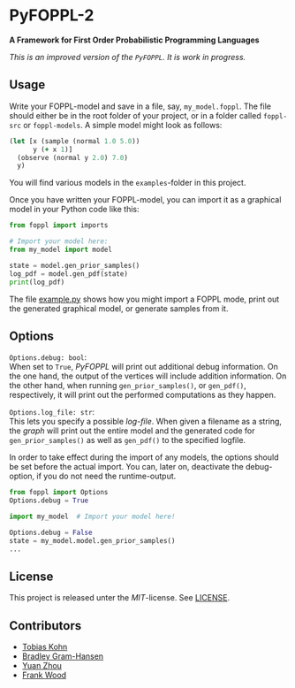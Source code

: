 # PyFOPPL-2

**A Framework for First Order Probabilistic Programming Languages**

_This is an improved version of the `PyFOPPL`. It is work in progress._

## Usage

Write your FOPPL-model and save in a file, say, `my_model.foppl`. The file
should either be in the root folder of your project, or in a folder called
`foppl-src` or `foppl-models`. A simple model might look as follows:
```clojure
(let [x (sample (normal 1.0 5.0))
      y (+ x 1)]
  (observe (normal y 2.0) 7.0)
  y)
```
You will find various models in the `examples`-folder in this project.

Once you have written your FOPPL-model, you can import it as a graphical
model in your Python code like this:

```python
from foppl import imports

# Import your model here:
from my_model import model

state = model.gen_prior_samples()
log_pdf = model.gen_pdf(state)
print(log_pdf)
```

The file [example.py](example.py) shows how you might import a FOPPL mode, 
print out the generated graphical model, or generate samples from it. 

## Options

`Options.debug: bool`:  
  When set to `True`, _PyFOPPL_ will print out additional debug information.
  On the one hand, the output of the vertices will include addition
  information. On the other hand, when running `gen_prior_samples()`, or
  `gen_pdf()`, respectively, it will print out the performed computations
  as they happen.
  
`Options.log_file: str`:  
  This lets you specify a possible _log-file_. When given a filename as a
  string, the _graph_ will print out the entire model and the generated
  code for `gen_prior_samples()` as well as `gen_pdf()` to the specified
  logfile.

In order to take effect during the import of any models, the options should
be set before the actual import. You can, later on, deactivate the 
debug-option, if you do not need the runtime-output.
```python
from foppl import Options
Options.debug = True

import my_model  # Import your model here!

Options.debug = False
state = my_model.model.gen_prior_samples()
...
```

## License

This project is released unter the _MIT_-license. 
See [LICENSE](LICENSE).

## Contributors

- [Tobias Kohn](https://tobiaskohn.ch)
- [Bradley Gram-Hansen](http://www.robots.ox.ac.uk/~bradley/)
- [Yuan Zhou](https://www.cs.ox.ac.uk/people/yuan.zhou/)
- [Frank Wood](http://www.robots.ox.ac.uk/~fwood/)

